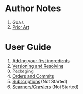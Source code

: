 # Author Notes

1. [Goals](goals.md) 
2. [Prior Art](prior-art.md)

# User Guide


1. [Adding your first ingredients](01-basics.md) 
2. [Versioning and Resolving](02-versions.md) 
3. [Packaging](03-packaging.md)
5. [Orders and Commits](04-orders_and_commits.md)
4. [Subscriptions](05-subscriptions.md) (Not Started)
5. [Scanners/Crawlers](06-scanners.md) (Not Started)

